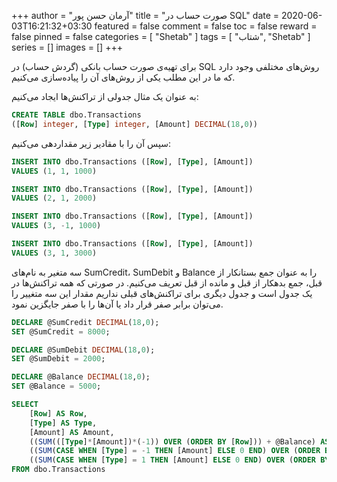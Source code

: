 +++
author = "آرمان حسن پور"
title = "صورت حساب در SQL" 
date = 2020-06-03T16:21:32+03:30
featured = false
comment = false
toc = false
reward = false
pinned = false
categories = [
	"Shetab"
]
tags = [
    "شتاب", "Shetab"
]
series = []
images = []
+++

برای تهیه‌ی صورت حساب بانکی (گردش حساب) در SQL روش‌های مختلفی وجود دارد که ما در این مطلب یکی از روش‌های آن را پیاده‌سازی می‌کنیم.
<!--more-->

به عنوان یک مثال جدولی از تراکنش‌ها ایجاد می‌کنیم:
``` SQL
CREATE TABLE dbo.Transactions
([Row] integer, [Type] integer, [Amount] DECIMAL(18,0))
```

سپس آن را با مقادیر زیر مقداردهی می‌کنیم:
``` SQL
INSERT INTO dbo.Transactions ([Row], [Type], [Amount])
VALUES (1, 1, 1000)

INSERT INTO dbo.Transactions ([Row], [Type], [Amount])
VALUES (2, 1, 2000)

INSERT INTO dbo.Transactions ([Row], [Type], [Amount])
VALUES (3, -1, 1000)

INSERT INTO dbo.Transactions ([Row], [Type], [Amount])
VALUES (3, 1, 3000)
```

سه متغیر به نام‌های SumCredit، SumDebit و Balance را به عنوان جمع بستانکار از قبل، جمع بدهکار از قبل و مانده از قبل تعریف می‌کنیم. در صورتی که همه تراکنش‌ها در یک جدول است و جدول دیگری برای تراکنش‌های قبلی نداریم مقدار این سه متغییر را می‌توان برابر صفر قرار داد یا آن‌ها را با صفر جایگزین نمود.

``` SQL
DECLARE @SumCredit DECIMAL(18,0);
SET @SumCredit = 8000;

DECLARE @SumDebit DECIMAL(18,0);
SET @SumDebit = 2000;

DECLARE @Balance DECIMAL(18,0);
SET @Balance = 5000;

SELECT
	[Row] AS Row,
	[Type] AS Type,
	[Amount] AS Amount,
	((SUM(([Type]*[Amount])*(-1)) OVER (ORDER BY [Row])) + @Balance) AS Balance,
	((SUM(CASE WHEN [Type] = -1 THEN [Amount] ELSE 0 END) OVER (ORDER BY [Row])) + @SumCredit) AS Credit,
	((SUM(CASE WHEN [Type] = 1 THEN [Amount] ELSE 0 END) OVER (ORDER BY [Row])) + @SumDebit) AS Debit
FROM dbo.Transactions
```